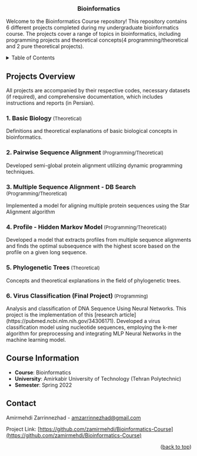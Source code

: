 <!-- PROJECT INFO -->
<br/>
<div align="center">
  <h3 align="center">Bioinformatics</h3>
  
  <p align="left">
    Welcome to the Bioinformatics Course repository! This repository contains 6 different projects completed during my undergraduate bioinformatics course. The projects cover a range of topics in bioinformatics, including programming projects and theoretical concepts(4 programming/theoretical and 2 pure theoretical projects).
    <br/>
  </p>
  
</div>


<!-- TABLE OF CONTENTS -->
<details>
  <summary>Table of Contents</summary>
  <ol>
    <li><a href="#projects-overview">Projects Overview</a>
      <ul>
        <li><a href="#1-basic-biology-theoretical">1. Basic Biology</a></li>
        <li><a href="#2-pairwise-sequence-alignment-programmingtheoretical">2. Pairwise Sequence Alignment</a></li>
        <li><a href="#3-multiple-sequence-alignment---db-search-programmingtheoretical">3. Multiple Sequence Alignment - DB Search</a></li>
        <li><a href="#4-profile---hidden-markov-model-programmingtheoretical">4. Profile - Hidden Markov Model</a></li>
        <li><a href="#5-phylogenetic-trees-theoretical">5. Phylogenetic Trees</a></li>
        <li><a href="#6-virus-classification-final-project-programming">6. Virus Classification (Final Project)</a></li>
      </ul>
    </li>
    <li><a href="#course-information">Course Information</a></li>
    <li><a href="#contact">Contact</a></li>
  </ol>
</details>



<!-- ABOUT THE PROJECT -->

## Projects Overview
All projects are accompanied by their respective codes, necessary datasets (if required), and comprehensive documentation, which includes instructions and reports (in Persian).

<h3> 1. Basic Biology <span style="font-size: small; font-weight: normal;">(Theoretical)</span> </h3>

Definitions and theoretical explanations of basic biological concepts in bioinformatics.

<h3> 2. Pairwise Sequence Alignment <span style="font-size: small; font-weight: normal;">(Programming/Theoretical)</span> </h3>
Developed semi-global protein alignment utilizing dynamic programming techniques.


<h3> 3. Multiple Sequence Alignment - DB Search <span style="font-size: small; font-weight: normal;">(Programming/Theoretical)</span> </h3>
Implemented a model for aligning multiple protein sequences using the Star
Alignment algorithm

<h3> 4. Profile - Hidden Markov Model <span style="font-size: small; font-weight: normal;">(Programming/Theoretical))</span> </h3>
Developed a model that extracts profiles from multiple sequence alignments and finds the optimal subsequence with the highest score based on the profile on a given long sequence.


<h3> 5. Phylogenetic Trees <span style="font-size: small; font-weight: normal;">(Theoretical)</span> </h3>
Concepts and theoretical explanations in the field of phylogenetic trees.

<h3> 6. Virus Classification (Final Project) <span style="font-size: small; font-weight: normal;">(Programming)</span> </h3>
Analysis and classification of DNA Sequence Using Neural Networks. This project is the implementation of this [research article](https://pubmed.ncbi.nlm.nih.gov/34306171).
Developed a virus classification model using nucleotide sequences, employing the k-mer algorithm for preprocessing and integrating MLP Neural Networks in the machine learning model.


## Course Information
- **Course**: Bioinformatics 
- **University**: Amirkabir University of Technology (Tehran Polytechnic)
- **Semester**: Spring 2022




<!-- CONTACT -->

## Contact

Amirmehdi Zarrinnezhad - amzarrinnezhad@gmail.com

Project Link: [https://github.com/zamirmehdi/Bioinformatics-Course](https://github.com/zamirmehdi/Bioinformatics-Course)
<p align="right">(<a href="#top">back to top</a>)</p>
